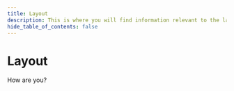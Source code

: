 ```yaml
---
title: Layout
description: This is where you will find information relevant to the layout.
hide_table_of_contents: false
---
```


# Layout

How are you?
